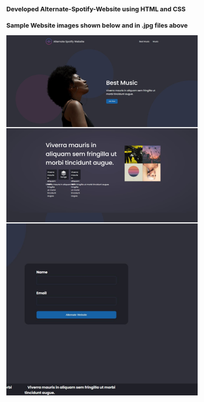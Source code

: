 ### Developed Alternate-Spotify-Website using HTML and CSS
### Sample Website images shown below and in .jpg files above
![](page.JPG)
![](page2.JPG)
![](page3.JPG)
